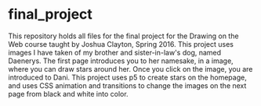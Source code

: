 # final_project
This repository holds all files for the final project for the Drawing on the Web course taught by Joshua Clayton, Spring 2016.
This project uses images I have taken of my brother and sister-in-law's dog, named Daenerys. The first page introduces you to her namesake, in a image, where you can draw stars around her. Once you click on the image, you are introduced to Dani.
This project uses p5 to create stars on the homepage, and uses CSS animation and transitions to change the images on the next page from black and white into color. 

